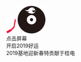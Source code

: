 <!DOCTYPE html>
<html>
	<head lang="Zh-cn">
		<meta charset="utf-8" />
		<meta http-equiv="X-UA-Compatible" content="chromeo=1" />
		<meta name="viewport" content="width=device-width, initial-scale=1,
			minimum-scale=1,maximum-scale=1,user-scalable=no" />
			<meta name="format-detection" content="telephone=no" />
		<link href="css/main.css" rel="stylesheet" type="text/css">
		<script type="text/javascript" src="js/script.js"></script>
	</body>
		<title>恭贺新春</title>
	</head>
	<body>
		<div class="music" >
			<img src="img/music_pointer.png">
			<img class="play" id="music" src="img/music_disc.png">
		</div>
		<div class="page" id="page1">
			<div class="bg"></div>
			<div class="pl_lantern">点击屏幕<br>开启2019好运</div>
			<div class="pl_imooc"></div>
			<div class="pl_words">2019基地迎新春特贡献于桂电</div>
		</div>
		<div class="page" id="page2">
			<div class="bg p2_bg_loading"></div>
			<div class="bg"></div>
			<div class="p2_circle"></div>
			<div class="p2_2016"></div>
		</div>
		<div class="page" id="page3">
			<div class="bg"></div>
			<div class="p3_logo"></div>
			<div class="p3_title"></div>
			<div class="p3_second"></div>
			<div class="p3_first"></div>
			<div class="p3_blessing"></div>
		</div>
		<audio autoplay="true">
			<source src="audio/happynewyear.mp3" type="audio/mp3"></source>
		</audio>
</html>
